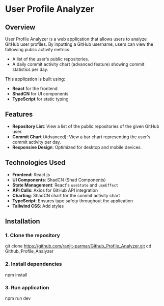 # User Profile Analyzer

## Overview
User Profile Analyzer is a web application that allows users to analyze GitHub user profiles. By inputting a GitHub username, users can view the following public activity metrics:
- A list of the user's public repositories.
- A daily commit activity chart (advanced feature) showing commit statistics per day.

This application is built using:
- **React** for the frontend
- **ShadCN** for UI components
- **TypeScript** for static typing

## Features
- **Repository List**: View a list of the public repositories of the given GitHub user.
- **Commit Chart** (Advanced): View a bar chart representing the user's commit activity per day.
- **Responsive Design**: Optimized for desktop and mobile devices.

## Technologies Used
- **Frontend**: React.js
- **UI Components**: ShadCN (Shad Components)
- **State Management**: React's `useState` and `useEffect`
- **API Calls**: Axios for GitHub API integration
- **Charting**: ShadCN chart for the commit activity chart
- **TypeScript**: Ensures type safety throughout the application
- **Tailwind CSS**: Add styles


## Installation

### 1. Clone the repository
git clone https://github.com/ranjit-parmar/Github_Profile_Analyzer.git
cd Github_Profile_Analyzer

### 2.  Install dependencies
npm install

### 3.  Run application
npm run dev



